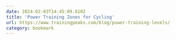 ```yaml
---
date: 2024-02-03T14:45:09.610Z
title: 'Power Training Zones for Cycling'
url: https://www.trainingpeaks.com/blog/power-training-levels/
category: bookmark
---
```

